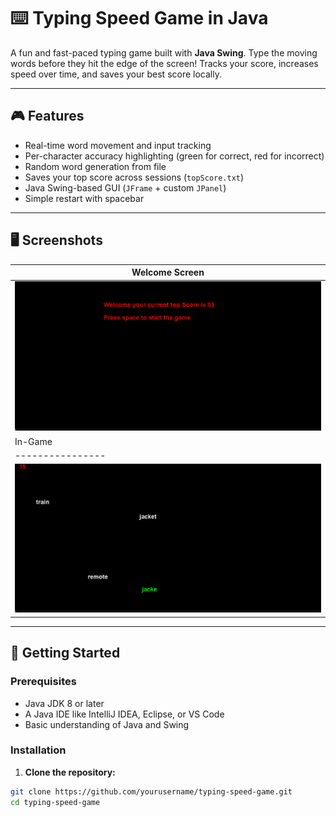 # ⌨️ Typing Speed Game in Java

A fun and fast-paced typing game built with **Java Swing**. Type the moving words before they hit the edge of the screen! Tracks your score, increases speed over time, and saves your best score locally.

---

## 🎮 Features

- Real-time word movement and input tracking
- Per-character accuracy highlighting (green for correct, red for incorrect)
- Random word generation from file
- Saves your top score across sessions (`topScore.txt`)
- Java Swing-based GUI (`JFrame` + custom `JPanel`)
- Simple restart with spacebar

---

## 🖥️ Screenshots



| Welcome Screen |
|----------------|
| ![](screenshots/welcome.png) 
| In-Game |
|----------------|
| ![](screenshots/gameplay.png) |

---

## 🚀 Getting Started

### Prerequisites

- Java JDK 8 or later
- A Java IDE like IntelliJ IDEA, Eclipse, or VS Code
- Basic understanding of Java and Swing

### Installation

1. **Clone the repository:**

```bash
git clone https://github.com/yourusername/typing-speed-game.git
cd typing-speed-game
